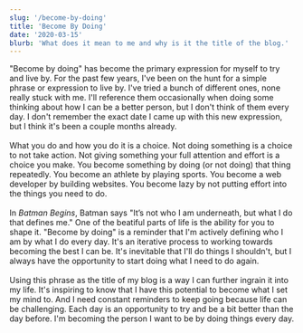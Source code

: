 ```yaml
---
slug: '/become-by-doing'
title: 'Become By Doing'
date: '2020-03-15'
blurb: 'What does it mean to me and why is it the title of the blog.'
---
```


"Become by doing" has become the primary expression for myself to try and live by. For the past few years, I've been on the hunt for a simple phrase or expression to live by. I've tried a bunch of different ones, none really stuck with me. I'll reference them occasionally when doing some thinking about how I can be a better person, but I don't think of them every day. I don't remember the exact date I came up with this new expression, but I think it's been a couple months already.
</br>
</br>
What you do and how you do it is a choice. Not doing something is a choice to not take action. Not giving something your full attention and effort is a choice you make. You become something by doing (or not doing) that thing repeatedly. You become an athlete by playing sports. You become a web developer by building websites. You become lazy by not putting effort into the things you need to do.
</br>
</br>
In _Batman Begins_, Batman says "It’s not who I am underneath, but what I do that defines me." One of the beatiful parts of life is the ability for you to shape it. "Become by doing" is a reminder that I'm actively defining who I am by what I do every day. It's an iterative process to working towards becoming the best I can be. It's inevitable that I'll do things I shouldn't, but I always have the opportunity to start doing what I need to do again.
</br>
</br>
Using this phrase as the title of my blog is a way I can further ingrain it into my life. It's inspiring to know that I have this potential to become what I set my mind to. And I need constant reminders to keep going because life can be challenging. Each day is an opportunity to try and be a bit better than the day before. I'm becoming the person I want to be by doing things every day.
